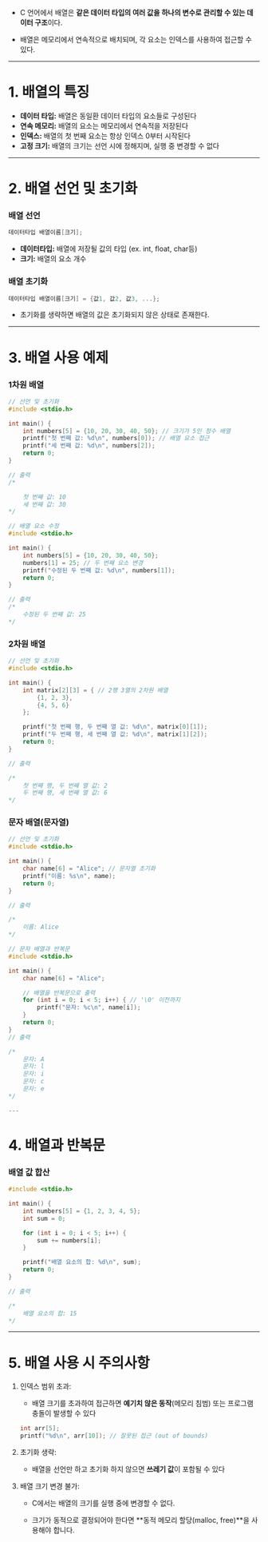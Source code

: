 + C 언어에서 배열은 **같은 데이터 타입의 여러 값을 하나의 변수로 관리할 수 있는 데이터 구조**이다.

+ 배열은 메모리에서 연속적으로 배치되며, 각 요소는 인덱스를 사용하여 접근할 수 있다.

---

# 1. 배열의 특징

+ **데이터 타입:** 배열은 동일환 데이터 타입의 요소들로 구성된다
+ **연속 메모리:** 배열의 요소는 메모리에서 연속적을 저장된다
+ **인덱스:** 배열의 첫 번째 요소는 항상 인덱스 0부터 시작된다
+ **고정 크기:** 배열의 크기는 선언 시에 정해지며, 실행 중 변경할 수 없다

---

# 2. 배열 선언 및 초기화

### 배열 선언

```c
데이터타입 배열이름[크기];
```

+ **데이터타입:** 배열에 저장될 값의 타입 (ex. int, float, char등)
+ **크기:** 배열의 요소 개수

### 배열 초기화

```c
데이터타입 배열이름[크기] = {값1, 값2, 값3, ...};
```

+ 초기화를 생략하면 배열의 값은 초기화되지 않은 상태로 존재한다.

---

# 3. 배열 사용 예제

### 1차원 배열

```c
// 선언 및 초기화
#include <stdio.h>

int main() {
    int numbers[5] = {10, 20, 30, 40, 50}; // 크기가 5인 정수 배열
    printf("첫 번째 값: %d\n", numbers[0]); // 배열 요소 접근
    printf("세 번째 값: %d\n", numbers[2]);
    return 0;
}

// 출력
/*

    첫 번째 값: 10
    세 번째 값: 30
*/
```

```c
// 배열 요소 수정
#include <stdio.h>

int main() {
    int numbers[5] = {10, 20, 30, 40, 50};
    numbers[1] = 25; // 두 번째 요소 변경
    printf("수정된 두 번째 값: %d\n", numbers[1]);
    return 0;
}

// 출력
/*
    수정된 두 번째 값: 25
*/
```

### 2차원 배열

```c
// 선언 및 초기화
#include <stdio.h>

int main() {
    int matrix[2][3] = { // 2행 3열의 2차원 배열
        {1, 2, 3},
        {4, 5, 6}
    };

    printf("첫 번째 행, 두 번째 열 값: %d\n", matrix[0][1]);
    printf("두 번째 행, 세 번째 열 값: %d\n", matrix[1][2]);
    return 0;
}

// 출력

/*
    첫 번째 행, 두 번째 열 값: 2
    두 번째 행, 세 번째 열 값: 6
*/
```

### 문자 배열(문자열)

```c
// 선언 및 초기화
#include <stdio.h>

int main() {
    char name[6] = "Alice"; // 문자열 초기화
    printf("이름: %s\n", name);
    return 0;
}

// 출력

/*
    이름: Alice
*/
```

```c
// 문자 배열과 반복문
#include <stdio.h>

int main() {
    char name[6] = "Alice";

    // 배열을 반복문으로 출력
    for (int i = 0; i < 5; i++) { // '\0' 이전까지
        printf("문자: %c\n", name[i]);
    }
    return 0;
}
// 출력

/*
    문자: A
    문자: l
    문자: i
    문자: c
    문자: e
*/

---
```

# 4. 배열과 반복문

### 배열 값 합산

```c
#include <stdio.h>

int main() {
    int numbers[5] = {1, 2, 3, 4, 5};
    int sum = 0;

    for (int i = 0; i < 5; i++) {
        sum += numbers[i];
    }

    printf("배열 요소의 합: %d\n", sum);
    return 0;
}

// 출력

/*
    배열 요소의 합: 15
*/
```

---

# 5. 배열 사용 시 주의사항

1. 인덱스 범위 초과:
    
    + 배열 크기를 초과하여 접근하면 **예기치 않은 동작**(메모리 침범) 또는 프로그램 충돌이 발생할 수 있다

    ```c
    int arr[5];
    printf("%d\n", arr[10]); // 잘못된 접근 (out of bounds)
    ```

2. 초기화 생략:

    + 배열을 선언만 하고 초기화 하지 않으면 **쓰레기 값**이 포함될 수 있다

3. 배열 크기 변경 불가:

    + C에서는 배열의 크기를 실행 중에 변경할 수 없다. 
    
    + 크기가 동적으로 결정되어야 한다면 **동적 메모리 할당(malloc, free)**을 사용해야 합니다.
